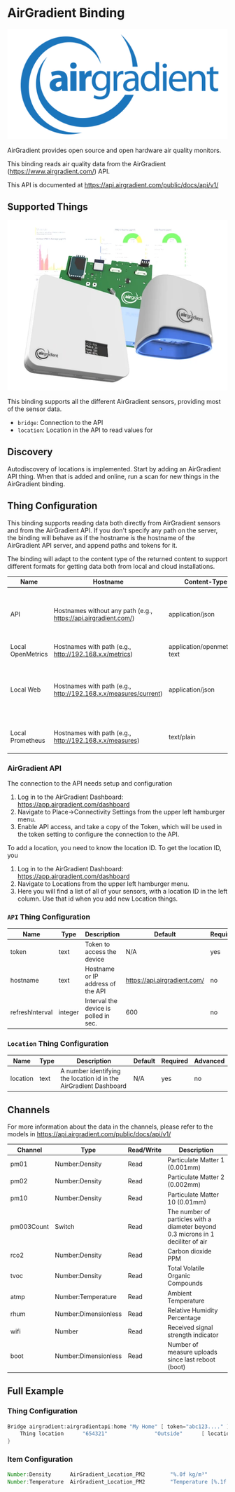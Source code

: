 # AirGradient Binding

![AirGradient logo](doc/logo.png)

AirGradient provides open source and open hardware air quality monitors.

This binding reads air quality data from the AirGradient (https://www.airgradient.com/) API.

This API is documented at https://api.airgradient.com/public/docs/api/v1/

## Supported Things

![AirGradient sensors](doc/airgradient_sensors.png)

This binding supports all the different AirGradient sensors, providing most of the sensor data.

- `bridge`: Connection to the API
- `location`: Location in the API to read values for

## Discovery

Autodiscovery of locations is implemented.
Start by adding an AirGradient API thing.
When that is added and online, run a scan for new things in the AirGradient binding.

## Thing Configuration

This binding supports reading data both directly from AirGradient sensors and from the AirGradient API.
If you don't specify any path on the server, the binding will behave as if the hostname is the hostname of the AirGradient API server, and append paths and tokens for it.

The binding will adapt to the content type of the returned content to support different formats for getting data both from local and cloud installations.

| Name              | Hostname                                                       | Content-Type                 | Parser |
|-------------------|----------------------------------------------------------------|------------------------------|--------|
| API               | Hostnames without any path (e.g., https://api.airgradient.com/) | application/json             | JSON parser for the AirGradient API, correct paths will be appended to the calls |
| Local OpenMetrics | Hostnames with path (e.g., http://192.168.x.x/metrics)          | application/openmetrics-text | OpenMetrics parser |
| Local Web         | Hostnames with path (e.g., http://192.168.x.x/measures/current) | application/json             | JSON parser for the AirGradient API, as if you returned the value of sendToServer() payload |
| Local Prometheus  | Hostnames with path (e.g., http://192.168.x.x/measures)         | text/plain                   | Prometheus parser for [Prometheus format](https://prometheus.io/docs/instrumenting/exposition_formats/) |

### AirGradient API

The connection to the API needs setup and configuration

1. Log in to the AirGradient Dashboard: https://app.airgradient.com/dashboard
2. Navigate to Place->Connectivity Settings from the upper left hamburger menu.
3. Enable API access, and take a copy of the Token, which will be used in the token setting to configure the connection to the API.

To add a location, you need to know the location ID. To get the location ID, you

1. Log in to the AirGradient Dashboard: https://app.airgradient.com/dashboard
2. Navigate to Locations from the upper left hamburger menu.
3. Here you will find a list of all of your sensors, with a location ID in the left column. Use that id when you add new Location things.



### `API` Thing Configuration

| Name            | Type    | Description                           | Default | Required | Advanced |
|-----------------|---------|---------------------------------------|---------|----------|----------|
| token           | text    | Token to access the device            | N/A     | yes     | no        |
| hostname        | text    | Hostname or IP address of the API     | https://api.airgradient.com/      | no      | yes      |
| refreshInterval | integer | Interval the device is polled in sec. | 600     | no       | yes      |

### `Location` Thing Configuration

| Name            | Type    | Description                                                       | Default | Required | Advanced |
|-----------------|---------|-------------------------------------------------------------------|---------|----------|----------|
| location        | text    | A number identifying the location id in the AirGradient Dashboard | N/A     | yes     | no        |

## Channels

For more information about the data in the channels, please refer to the models in https://api.airgradient.com/public/docs/api/v1/

| Channel    | Type                 | Read/Write | Description                                                                      |
|------------|----------------------|------------|----------------------------------------------------------------------------------|
| pm01       | Number:Density       | Read       | Particulate Matter 1 (0.001mm)                                                   |
| pm02       | Number:Density       | Read       | Particulate Matter 2 (0.002mm)                                                   |
| pm10       | Number:Density       | Read       | Particulate Matter 10 (0.01mm)                                                   |
| pm003Count | Switch               | Read       | The number of particles with a diameter beyond 0.3 microns in 1 deciliter of air |
| rco2       | Number:Density       | Read       | Carbon dioxide PPM                                                               |
| tvoc       | Number:Density       | Read       | Total Volatile Organic Compounds                                                 |
| atmp       | Number:Temperature   | Read       | Ambient Temperature                                                              |
| rhum       | Number:Dimensionless | Read       | Relative Humidity Percentage                                                     |
| wifi       | Number               | Read       | Received signal strength indicator                                               |
| boot       | Number:Dimensionless | Read       | Number of measure uploads since last reboot (boot)                               |

## Full Example

### Thing Configuration

```java
Bridge airgradient:airgradientapi:home "My Home" [ token="abc123...." ] {
    Thing location      "654321"               "Outside"      [ location="654321" ]
}
```

### Item Configuration

```java
Number:Density      AirGradient_Location_PM2        "%.0f kg/m³"                         <density>       {channel="airgradient:location:654321:pm2"}"
Number:Temperature  AirGradient_Location_PM2        "Temperature [%.1f °C]"              <temperature>   {channel="airgradient:location:654321:atmp"}"
```


